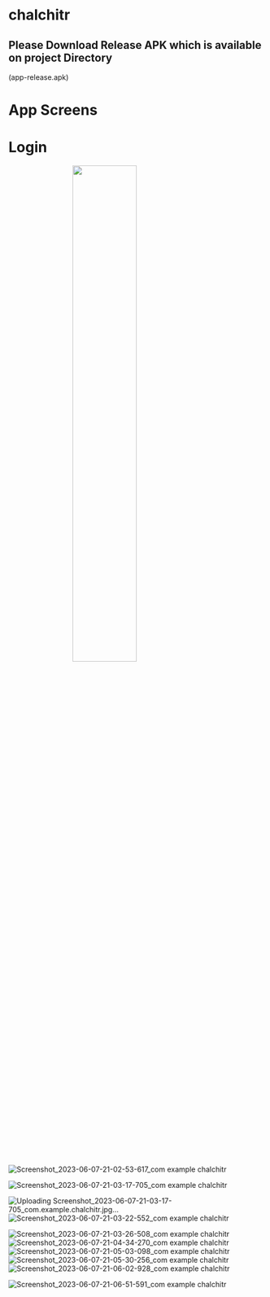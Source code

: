 # chalchitr


## Please Download Release APK which is available on project Directory 
(app-release.apk)




# App Screens
#

<h1>Login</h1>

 <img src="https://github.com/hethub/chalchitr/assets/75110278/942e180d-168e-4369-8a33-25c2e649c76a" width="400" style="display: block;
  margin-left: auto;
  margin-right: auto;
  width: 50%;">









![Screenshot_2023-06-07-21-02-53-617_com example chalchitr](https://github.com/hethub/chalchitr/assets/75110278/c64e309f-e2f1-4046-9ba3-5b38dec464e9)

![Screenshot_2023-06-07-21-03-17-705_com example chalchitr](https://github.com/hethub/chalchitr/assets/75110278/51592105-9b20-4b52-a054-8af3127d8e37)


![Uploading Screenshot_2023-06-07-21-03-17-705_com.example.chalchitr.jpg…]()
![Screenshot_2023-06-07-21-03-22-552_com example chalchitr](https://github.com/hethub/chalchitr/assets/75110278/4902d8d5-c9cf-4d0f-97fd-3165c9b7112c)

![Screenshot_2023-06-07-21-03-26-508_com example chalchitr](https://github.com/hethub/chalchitr/assets/75110278/5adcd073-6c39-4086-9f34-38e43a7555bf)
![Screenshot_2023-06-07-21-04-34-270_com example chalchitr](https://github.com/hethub/chalchitr/assets/75110278/129fbf2a-d80c-4392-ba87-b0eab3eb2fe9)
![Screenshot_2023-06-07-21-05-03-098_com example chalchitr](https://github.com/hethub/chalchitr/assets/75110278/54de8462-8a47-4686-abb7-37f43de3973e)
![Screenshot_2023-06-07-21-05-30-256_com example chalchitr](https://github.com/hethub/chalchitr/assets/75110278/2f07ce46-d1d2-4f7d-93d8-79d7d541102b)
![Screenshot_2023-06-07-21-06-02-928_com example chalchitr](https://github.com/hethub/chalchitr/assets/75110278/8a4c5bcc-53be-4ca6-942b-5671dd8fd39d)

![Screenshot_2023-06-07-21-06-51-591_com example chalchitr](https://github.com/hethub/chalchitr/assets/75110278/6d098fe4-5c18-450f-8c94-916f9be5d60c)

